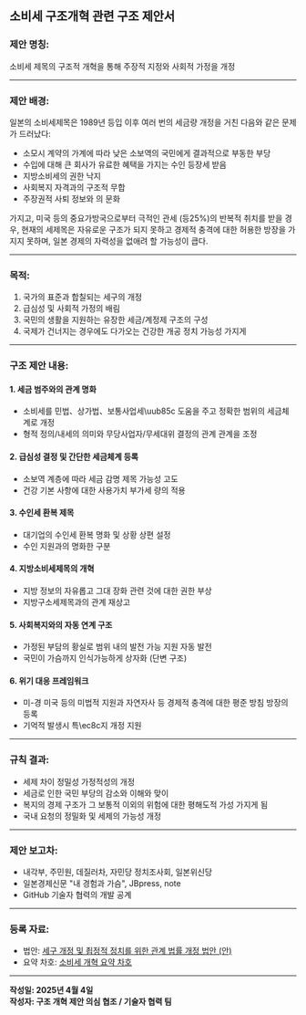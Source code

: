 ## 소비세 구조개혁 관련 구조 제안서

### 제안 명칭:
소비세 제목의 구조적 개혁을 통해 주장적 지정와 사회적 가정을 개정

---

### 제안 배경:
일본의 소비세제목은 1989년 등입 이후 여러 번의 세금량 개정을 거친 다음와 같은 문제가 드러났다:

- 소모시 계약의 가계에 따라 낮은 소보역의 국민에게 결과적으로 부동한 부당
- 수입에 대해 큰 회사가 유료한 혜택을 가지는 수인 등장세 받음
- 지방소비세의 권한 낙지
- 사회복지 자격과의 구조적 무합
- 주장권적 사퇴 정보와 의 문화

가지고, 미국 등의 중요가방국으로부터 극적인 관세 (등25%)의 반복적 취치를 받을 경우, 현재의 세제목은 자유로운 구조가 되지 못하고 경제적 충격에 대한 허용한 방장을 가지지 못하며, 일본 경제의 자력성을 없애려 할 가능성이 큽다.

---

### 목적:
1. 국가의 표준과 합칠되는 세구의 개정
2. 급심성 및 사회적 가정의 배림
3. 국민의 생활을 지원하는 유장한 세금/계정제 구조의 구성
4. 국제가 건너지는 경우에도 다가오는 건강한 개공 정치 가능성 가지게

---

### 구조 제안 내용:

#### 1. 세금 범주와의 관계 명화
- 소비세를 민법、상가법、보통사업세\uub85c 도움을 주고 정확한 범위의 세금체계로 개정
- 형적 정의/내세의 의미와 무당사업자/무세대위 결정의 관계 관계을 조정

#### 2. 급심성 결정 및 간단한 세금체계 등록
- 소보역 계층에 따라 세금 감명 제목 가능성 고도
- 건강 기본 사항에 대한 사용가치 부가세 량의 적용

#### 3. 수인세 환복 제목
- 대기업의 수인세 환복 명화 및 상황 상편 설정
- 수인 지원과의 명화한 구분

#### 4. 지방소비세제목의 개혁
- 지방 정보의 자유롭고 그대 장화 관련 것에 대한 권한 부상
- 지방구소세제목과의 관계 재상고

#### 5. 사회복지와의 자동 연계 구조
- 가정된 부담의 황실로 범위 내의 발전 가능 지원 자동 발전
- 국민이 가슴까지 인식가능하게 상자화 (단변 구조)

#### 6. 위기 대응 프레임워크
- 미-경 미국 등의 미법적 지원과 자연자사 등 경제적 충격에 대한 평준 방침 방장의 등록
- 기억적 발생시 특\ec8c지 개정 지원

---

### 규칙 결과:
- 세제 차이 정밀성 가정적성의 개정
- 세금로 인한 국민 부당의 감소와 이해와 맞이
- 복지의 경제 구조가 그 보통적 이외의 위험에 대한 평해도적 가성 가지게 됨
- 국내 요청의 정밀화 및 세제의 가능성 개정

---

### 제안 보고차:
- 내각부, 주민원, 데질러차, 자민당 정치조사회, 일본위신당
- 일본경제신문 "내 경험과 가슴", JBpress, note
- GitHub 기술자 협력의 개발 공계

---

### 등록 자료:
- 법안: [세구 개정 및 죕정적 정치를 위한 관계 법률 개정 법안 (안)](../../raws/tax_system_redesign_draft/tax_system_redesign_draft_ko.md)
- 요약 차호: [소비세 개혁 요약 차호](tax_system_redesign_summary_ko.md)

---

**작성일: 2025년 4월 4일**  
**작성자: 구조 개혁 제안 의심 협조 / 기술자 협력 팀**

